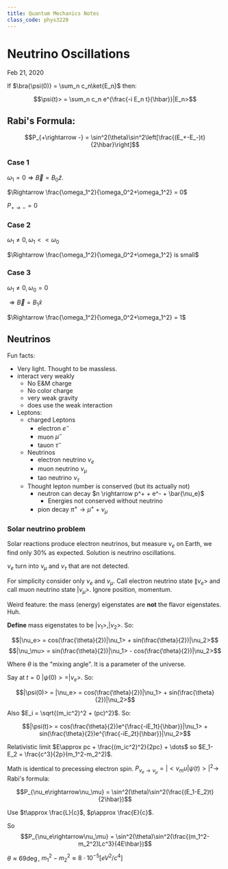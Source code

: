 ```yaml
---
title: Quantum Mechanics Notes
class_code: phys3220
---
```

# Neutrino Oscillations

Feb 21, 2020

If $\bra{\psi(0)} = \sum_n c_n\ket{E_n}$ then:

$$\psi(t)> = \sum_n c_n e^{\frac{-i E_n t}{\hbar}}|E_n>$$

## Rabi's Formula:

$$P_{+\rightarrow -} = \sin^2(\theta)\sin^2\left[\frac{(E_+-E_-)t}{2\hbar}\right]$$

### Case 1

$\omega_1 = 0 \Rightarrow \vec{B} = B_0\hat{z}$.

$\Rightarrow \frac{\omega_1^2}{\omega_0^2+\omega_1^2} = 0$

$P_{+\rightarrow-} = 0$

### Case 2

$\omega_1 \neq 0, \omega_1 << \omega_0$

$\Rightarrow \frac{\omega_1^2}{\omega_0^2+\omega_1^2} is small$

### Case 3

$\omega_1 \neq 0, \omega_0 = 0$

$\Rightarrow \vec{B} = B_1\hat{x}$

$\Rightarrow \frac{\omega_1^2}{\omega_0^2+\omega_1^2} = 1$

## Neutrinos

Fun facts:

- Very light. Thought to be massless.
- interact very weakly
  - No E&M charge
  - No color charge
  - very weak gravity
  - does use the weak interaction
- Leptons:
  - charged Leptons
    - electron $e^-$
    - muon $\mu^-$
    - tauon $\tau^-$
  - Neutrinos
    - electron neutrino $\nu_e$
    - muon neutrino $\nu_\mu$
    - tao neutrino $\nu_\tau$
  - Thought lepton number is conserved (but its actually not)
    - neutron can decay $n \rightarrow p^+ + e^- + \bar{\nu_e}$
      - Energies not conserved without neutrino
    - pion decay $\pi^+ \rightarrow \mu^+ + \nu_\mu$

### Solar neutrino problem

Solar reactions produce electron neutrinos, but measure $\nu_e$ on Earth, we find only 30% as expected. Solution is neutrino oscillations.

$\nu_e$ turn into $\nu_\mu$ and $\nu_\tau$ that are not detected.

For simplicity consider only $\nu_e$ and $\nu_\mu$. Call electron neutrino state $\|\nu_e>$ and call muon neutrino state $|\nu_\mu>$. Ignore position, momentum.

Weird feature: the mass (energy) eigenstates are __not__ the flavor eigenstates. Huh.

__Define__ mass eigenstates to be $|\nu_1>, |\nu_2>$. So:

$$|\nu_e> = cos(\frac{\theta}{2})|\nu_1> + sin(\frac{\theta}{2})|\nu_2>$$
$$|\nu_\mu> = sin(\frac{\theta}{2})|\nu_1> - cos(\frac{\theta}{2})|\nu_2>$$

Where $\theta$ is the "mixing angle". It is a parameter of the universe.

Say at $t=0$ $|\psi(0)> = |\nu_e>$. So:

$$|\psi(0)> = |\nu_e> = cos(\frac{\theta}{2})|\nu_1> + sin(\frac{\theta}{2})|\nu_2>$$

Also $E_i = \sqrt{(m_ic^2)^2 + (pc)^2}$. So:

$$|\psi(t)> = cos(\frac{\theta}{2})e^{\frac{-iE_1t}{\hbar}}|\nu_1> + sin(\frac{\theta}{2})e^{\frac{-iE_2t}{\hbar}}|\nu_2>$$

Relativistic limit $E\approx pc + \frac{(m_ic^2)^2}{2pc} + \dots$ so $E_1-E_2 = \frac{c^3}{2p}(m_1^2-m_2^2)$.

Math is identical to precessing electron spin. $P_{\nu_e\rightarrow\nu_\mu} = |<\nu_mu|\psi(t)>|^2 \rightarrow$ Rabi's formula:

$$P_{\nu_e\rightarrow\nu_\mu} = \sin^2(\theta)\sin^2(\frac{(E_1-E_2)t}{2\hbar})$$

Use $t\approx \frac{L}{c}$, $p\approx \frac{E}{c}$.

So $$P_{\nu_e\rightarrow\nu_\mu} = \sin^2(\theta)\sin^2(\frac{(m_1^2-m_2^2)Lc^3}{4E\hbar})$$

$\theta\approx 69\deg$, $m_1^2-m_2^2\approx 8\cdot 10^{-5}[eV^2/c^4]$
